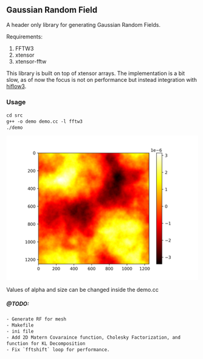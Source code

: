 ## Gaussian Random Field

A header only library for generating Gaussian Random Fields. 

Requirements:
  1. FFTW3 <br>
  2. xtensor <br>
  3. xtensor-fftw <br>

This library is built on top of xtensor arrays. The implementation is a bit slow, as of now the focus is not on performance but instead integration with [hiflow3](https://emcl-gitlab.iwr.uni-heidelberg.de/hiflow3.org/hiflow3/-/wikis/home).

### Usage
```
cd src
g++ -o demo demo.cc -l fftw3
./demo
```


![size=125, alpha=5](test/img/grf.png)

Values of alpha and size can be changed inside the demo.cc

##### @TODO:
    - Generate RF for mesh
    - Makefile
    - ini file
    - Add 2D Matern Covaraince function, Cholesky Factorization, and function for KL Decomposition
    - Fix `fftshift` loop for performance.